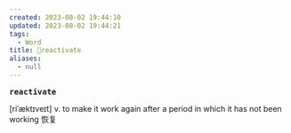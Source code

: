 ```yaml
---
created: 2023-08-02 19:44:10
updated: 2023-08-02 19:44:21
tags:
  - Word
title: 📖reactivate
aliases:
  - null
---
```


<pre><strong>reactivate</strong></pre>
[riˈæktɪveɪt]
v. to make it work again after a period in which it has not been working 恢复
